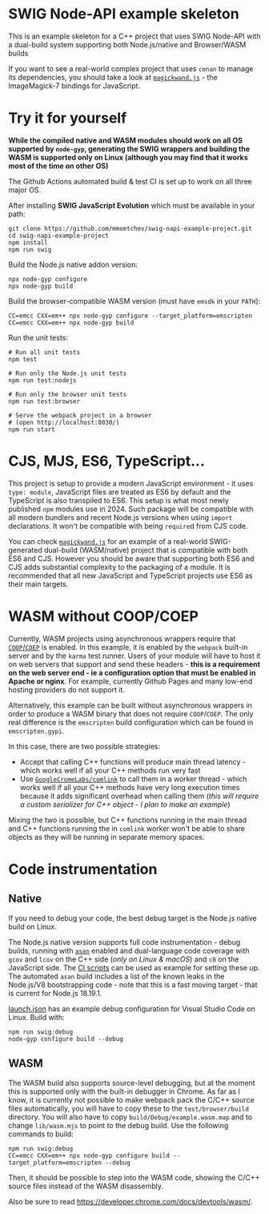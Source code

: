 # SWIG Node-API example skeleton

This is an example skeleton for a C++ project that uses SWIG Node-API with a dual-build system supporting both Node.js/native and Browser/WASM builds

If you want to see a real-world complex project that uses `conan` to manage its dependencies, you should take a look at [`magickwand.js`](https://github.com/mmomtchev/magickwand.js) - the ImageMagick-7 bindings for JavaScript.

# Try it for yourself

**While the compiled native and WASM modules should work on all OS supported by `node-gyp`, generating the SWIG wrappers and building the WASM is supported only on Linux (although you may find that it works most of the time on other OS)**

The Github Actions automated build & test CI is set up to work on all three major OS.

After installing **SWIG JavaScript Evolution** which must be available in your path:

```shell
git clone https://github.com/mmomtchev/swig-napi-example-project.git
cd swig-napi-example-project
npm install
npm run swig
```

Build the Node.js native addon version:
```
npx node-gyp configure
npx node-gyp build
```

Build the browser-compatible WASM version (must have `emsdk` in your `PATH`):
```
CC=emcc CXX=em++ npx node-gyp configure --target_platform=emscripten 
CC=emcc CXX=em++ npx node-gyp build
```

Run the unit tests:
```
# Run all unit tests
npm test

# Run only the Node.js unit tests
npm run test:nodejs

# Run only the browser unit tests
npm run test:browser

# Serve the webpack project in a browser
# (open http://localhost:8030/)
npm run start
```

# CJS, MJS, ES6, TypeScript...

This project is setup to provide a modern JavaScript environment - it uses `type: module`, JavaScript files are treated as ES6 by default and the TypeScript is also transpiled to ES6. This setup is what most newly published `npm` modules use in 2024. Such package will be compatible with all modern bundlers and recent Node.js versions when using `import` declarations. It won't be compatible with being `require`d from CJS code.

You can check [`magickwand.js`](https://github.com/mmomtchev/magickwand.js) for an example of a real-world SWIG-generated dual-build (WASM/native) project that is compatible with both ES6 and CJS. However you should be aware that supporting both ES6 and CJS adds substantial complexity to the packaging of a module. It is recommended that all new JavaScript and TypeScript projects use ES6 as their main targets.

# WASM without COOP/COEP

Currently, WASM projects using asynchronous wrappers require that [`COOP`/`COEP`](https://web.dev/articles/coop-coep) is enabled. In this example, it is enabled by the `webpack` built-in server and by the `karma` test runner. Users of your module will have to host it on web servers that support and send these headers - **this is a requirement on the web server end - ie a configuration option that must be enabled in Apache or nginx**. For example, currently Github Pages and many low-end hosting providers do not support it.

Alternatively, this example can be built without asynchronous wrappers in order to produce a WASM binary that does not require `COOP`/`COEP`. The only real difference is the `emscripten` build configuration which can be found in `emscripten.gypi`.

In this case, there are two possible strategies:
 * Accept that calling C++ functions will produce main thread latency - which works well if all your C++ methods run very fast
 * Use [`GoogleCromeLabs/comlink`](https://github.com/GoogleChromeLabs/comlink) to call them in a worker thread - which works well if all your C++ methods have very long execution times because it adds significant overhead when calling them (*this will require a custom serializer for C++ object - I plan to make an example*)

Mixing the two is possible, but C++ functions running in the main thread and C++ functions running the in `comlink` worker won't be able to share objects as they will be running in separate memory spaces.

# Code instrumentation

## Native

If you need to debug your code, the best debug target is the Node.js native build on Linux.

The Node.js native version supports full code instrumentation - debug builds, running with [`asan`](https://github.com/google/sanitizers/wiki/AddressSanitizer) enabled and dual-language code coverage with `gcov` and `lcov` on the C++ side (*only on Linux & macOS*) and `c8` on the JavaScript side. The [CI scripts](https://github.com/mmomtchev/swig-napi-example-project/blob/main/.github/workflows/run.yml) can be used as example for setting these up. The automated `asan` build includes a list of the known leaks in the Node.js/V8 bootstrapping code - note that this is a fast moving target - that is current for Node.js 18.19.1.

[launch.json](https://github.com/mmomtchev/swig-napi-example-project/blob/main/.vscode/launch.json) has an example debug configuration for Visual Studio Code on Linux. Build with:

```
npm run swig:debug
node-gyp configure build --debug
```

## WASM

The WASM build also supports source-level debugging, but at the moment this is supported only with the built-in debugger in Chrome. As far as I know, it is currently not possible to make webpack pack the C/C++ source files automatically, you will have to copy these to the `test/browser/build` directory. You will also have to copy `build/Debug/example.wasm.map` and to change `lib/wasm.mjs` to point to the debug build. Use the following commands to build:

```
npm run swig:debug
CC=emcc CXX=em++ npx node-gyp configure build --target_platform=emscripten --debug
```

Then, it should be possible to step into the WASM code, showing the C/C++ source files instead of the WASM disassembly.

Also be sure to read https://developer.chrome.com/docs/devtools/wasm/.
